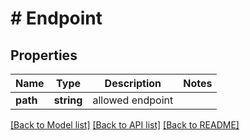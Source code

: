# # Endpoint

## Properties

Name | Type | Description | Notes
------------ | ------------- | ------------- | -------------
**path** | **string** | allowed endpoint | 

[[Back to Model list]](../../README.md#documentation-for-models) [[Back to API list]](../../README.md#documentation-for-api-endpoints) [[Back to README]](../../README.md)


